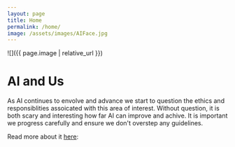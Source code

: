 ```yaml
---
layout: page
title: Home
permalink: /home/
image: /assets/images/AIFace.jpg
---
```


![]({{ page.image | relative_url }})

# AI and Us
As AI continues to envolve and advance we start to question the ethics and responsiblities assoicated with this area of interest. Without question, it is both scary and interesting how far AI can improve and achive. It is important we progress carefully and ensure we don't overstep any guidelines. 

Read more about it [here](https://www.geeksforgeeks.org/ethical-issues-in-information-technology-it):





